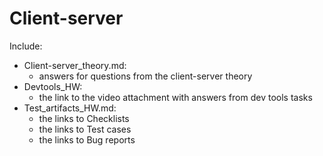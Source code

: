 # Client-server
Include:
- Client-server_theory.md:
   - answers for questions from the client-server theory
- Devtools_HW:
  - the link to the video attachment with answers from dev tools tasks
- Test_artifacts_HW.md:
  - the links to Checklists
  - the links to Test cases
  - the links to Bug reports  
